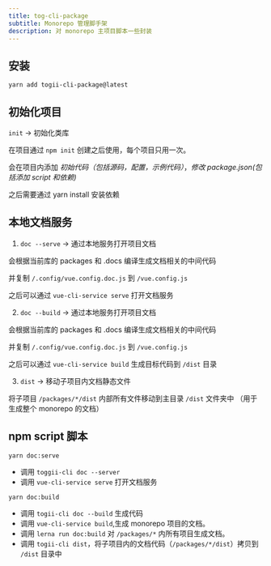 ```yaml
---
title: tog-cli-package
subtitle: Monorepo 管理脚手架
description: 对 monorepo 主项目脚本一些封装
---
```


## 安装

```
yarn add togii-cli-package@latest
```

## 初始化项目

`init` -> 初始化类库
  
在项目通过 `npm init` 创建之后使用，每个项目只用一次。

会在项目内添加 *初始代码（包括源码，配置，示例代码）*，*修改 package.json(包括添加 script 和依赖)*

之后需要通过 yarn install 安装依赖

## 本地文档服务

1. `doc --serve` -> 通过本地服务打开项目文档 

会根据当前库的 packages 和 .docs 编译生成文档相关的中间代码

并复制 `/.config/vue.config.doc.js` 到 `/vue.config.js`

之后可以通过 `vue-cli-service serve` 打开文档服务


2. `doc --build` -> 通过本地服务打开项目文档 

会根据当前库的 packages 和 .docs 编译生成文档相关的中间代码

并复制 `/.config/vue.config.doc.js` 到 `/vue.config.js`

之后可以通过 `vue-cli-service build` 生成目标代码到 `/dist` 目录


3. `dist` -> 移动子项目内文档静态文件  

将子项目 `/packages/*/dist` 内部所有文件移动到主目录 `/dist` 文件夹中 （用于生成整个 monorepo 的文档）

## npm script 脚本

`yarn doc:serve`

- 调用 `toggii-cli doc --server` 
- 调用 `vue-cli-service serve` 打开文档服务

`yarn doc:build`

- 调用 `togii-cli doc --build` 生成代码
- 调用 `vue-cli-service build`,生成 monorepo 项目的文档。
- 调用 `lerna run doc:build` 对 `/packages/*` 内所有项目生成文档。
- 调用 `togii-cli dist`，将子项目内的文档代码（`/packages/*/dist`）拷贝到 `/dist` 目录中 